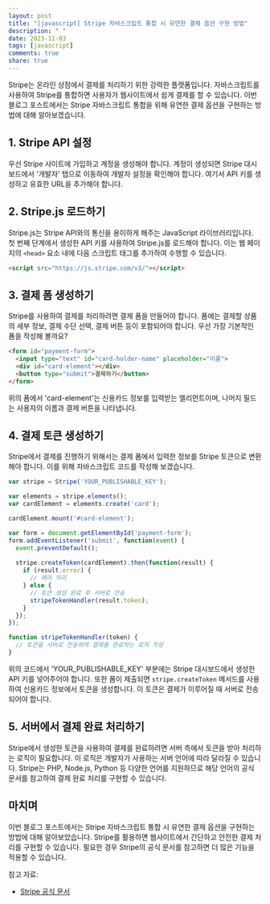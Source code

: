 ```yaml
---
layout: post
title: "[javascript] Stripe 자바스크립트 통합 시 유연한 결제 옵션 구현 방법"
description: " "
date: 2023-11-03
tags: [javascript]
comments: true
share: true
---
```


Stripe는 온라인 상점에서 결제를 처리하기 위한 강력한 플랫폼입니다. 자바스크립트를 사용하여 Stripe를 통합하면 사용자가 웹사이트에서 쉽게 결제를 할 수 있습니다. 이번 블로그 포스트에서는 Stripe 자바스크립트 통합을 위해 유연한 결제 옵션을 구현하는 방법에 대해 알아보겠습니다.

## 1. Stripe API 설정

우선 Stripe 사이트에 가입하고 계정을 생성해야 합니다. 계정이 생성되면 Stripe 대시보드에서 '개발자' 탭으로 이동하여 개발자 설정을 확인해야 합니다. 여기서 API 키를 생성하고 유효한 URL을 추가해야 합니다.

## 2. Stripe.js 로드하기

Stripe.js는 Stripe API와의 통신을 용이하게 해주는 JavaScript 라이브러리입니다. 첫 번째 단계에서 생성한 API 키를 사용하여 Stripe.js를 로드해야 합니다. 이는 웹 페이지의 `<head>` 요소 내에 다음 스크립트 태그를 추가하여 수행할 수 있습니다.

```html
<script src="https://js.stripe.com/v3/"></script>
```

## 3. 결제 폼 생성하기

Stripe를 사용하여 결제를 처리하려면 결제 폼을 만들어야 합니다. 폼에는 결제할 상품의 세부 정보, 결제 수단 선택, 결제 버튼 등이 포함되어야 합니다. 우선 가장 기본적인 폼을 작성해 볼까요?

```html
<form id="payment-form">
  <input type="text" id="card-holder-name" placeholder="이름">
  <div id="card-element"></div>
  <button type="submit">결제하기</button>
</form>
```

위의 폼에서 'card-element'는 신용카드 정보를 입력받는 엘리먼트이며, 나머지 필드는 사용자의 이름과 결제 버튼을 나타냅니다.

## 4. 결제 토큰 생성하기

Stripe에서 결제를 진행하기 위해서는 결제 폼에서 입력한 정보를 Stripe 토큰으로 변환해야 합니다. 이를 위해 자바스크립트 코드를 작성해 보겠습니다.

```javascript
var stripe = Stripe('YOUR_PUBLISHABLE_KEY');

var elements = stripe.elements();
var cardElement = elements.create('card');

cardElement.mount('#card-element');

var form = document.getElementById('payment-form');
form.addEventListener('submit', function(event) {
  event.preventDefault();
  
  stripe.createToken(cardElement).then(function(result) {
    if (result.error) {
      // 에러 처리
    } else {
      // 토큰 생성 완료 후 서버로 전송
      stripeTokenHandler(result.token);
    }
  });
});

function stripeTokenHandler(token) {
  // 토큰을 서버로 전송하여 결제를 완료하는 로직 작성
}
```

위의 코드에서 'YOUR_PUBLISHABLE_KEY' 부분에는 Stripe 대시보드에서 생성한 API 키를 넣어주어야 합니다. 또한 폼이 제출되면 `stripe.createToken` 메서드를 사용하여 신용카드 정보에서 토큰을 생성합니다. 이 토큰은 결제가 이루어질 때 서버로 전송되어야 합니다.

## 5. 서버에서 결제 완료 처리하기

Stripe에서 생성한 토큰을 사용하여 결제를 완료하려면 서버 측에서 토큰을 받아 처리하는 로직이 필요합니다. 이 로직은 개발자가 사용하는 서버 언어에 따라 달라질 수 있습니다. Stripe는 PHP, Node.js, Python 등 다양한 언어를 지원하므로 해당 언어의 공식 문서를 참고하여 결제 완료 처리를 구현할 수 있습니다.

## 마치며

이번 블로그 포스트에서는 Stripe 자바스크립트 통합 시 유연한 결제 옵션을 구현하는 방법에 대해 알아보았습니다. Stripe를 활용하면 웹사이트에서 간단하고 안전한 결제 처리를 구현할 수 있습니다. 필요한 경우 Stripe의 공식 문서를 참고하면 더 많은 기능을 적용할 수 있습니다.

참고 자료:
- [Stripe 공식 문서](https://stripe.com/docs)